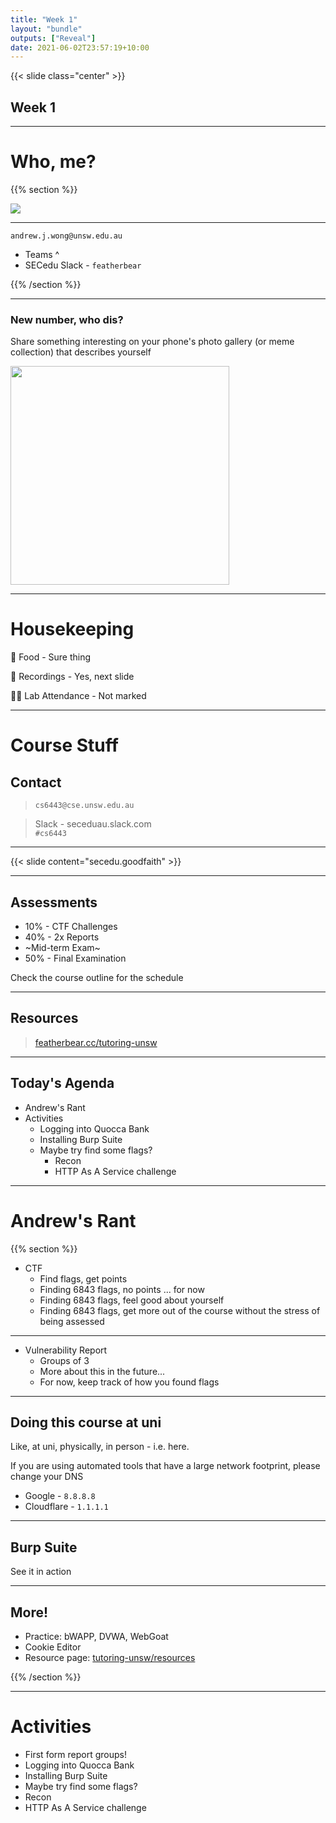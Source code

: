 ```yaml
---
title: "Week 1"
layout: "bundle"
outputs: ["Reveal"]
date: 2021-06-02T23:57:19+10:00
---
```


{{< slide class="center" >}}

## Week 1

---

# Who, me?

{{% section %}}

![](../me.jpg)

---

`andrew.j.wong@unsw.edu.au`

* Teams ^
* SECedu Slack - `featherbear`

{{% /section %}}

---

### New number, who dis?


Share something interesting on your phone's photo gallery (or meme collection) that describes yourself

<img src="../icebreakers.jpg" height=350 />  

---

# Housekeeping

🍉 Food - Sure thing

🎥 Recordings - Yes, next slide

👩‍🏫 Lab Attendance - Not marked  

---

# Course Stuff

## Contact

> `cs6443@cse.unsw.edu.au`  

> Slack - seceduau.slack.com  
> `#cs6443`  

---

{{< slide content="secedu.goodfaith" >}}

---

## Assessments

* 10% - CTF Challenges
* 40% - 2x Reports
* ~Mid-term Exam~
* 50% - Final Examination

Check the course outline for the schedule

---

## Resources

> [featherbear.cc/tutoring-unsw](https://featherbear.cc/tutoring-unsw)

---

## Today's Agenda

* Andrew's Rant
* Activities 
  * Logging into Quocca Bank
  * Installing Burp Suite
  * Maybe try find some flags?
    * Recon
    * HTTP As A Service challenge

---

# Andrew's Rant

{{% section %}}

* CTF
  * Find flags, get points
  * Finding 6843 flags, no points ... for now
  * Finding 6843 flags, feel good about yourself
  * Finding 6843 flags, get more out of the course without the stress of being assessed

---

* Vulnerability Report
  * Groups of 3
  * More about this in the future...
  * For now, keep track of how you found flags

---

## Doing this course at uni

Like, at uni, physically, in person - i.e. here.

If you are using automated tools that have a large network footprint, please change your DNS

* Google - `8.8.8.8`
* Cloudflare - `1.1.1.1`

---

## Burp Suite

See it in action

---

## More!

* Practice: bWAPP, DVWA, WebGoat  
* Cookie Editor
* Resource page: [tutoring-unsw/resources](https://featherbear.cc/tutoring-unsw/resources)

{{% /section %}}

---

# Activities

* First form report groups!
* Logging into Quocca Bank
* Installing Burp Suite
* Maybe try find some flags?
* Recon
* HTTP As A Service challenge
